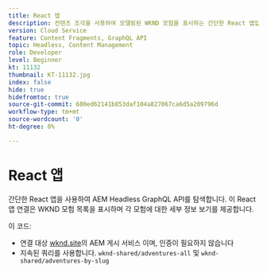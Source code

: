 ```yaml
---
title: React 앱
description: 컨텐츠 조각을 사용하여 모델링된 WKND 모험을 표시하는 간단한 React 앱입니다.
version: Cloud Service
feature: Content Fragments, GraphQL API
topic: Headless, Content Management
role: Developer
level: Beginner
kt: 11132
thumbnail: KT-11132.jpg
index: false
hide: true
hidefromtoc: true
source-git-commit: 680ed62141b853daf104a827067ca6d5a209796d
workflow-type: tm+mt
source-wordcount: '0'
ht-degree: 0%

---
```



# React 앱

간단한 React 앱을 사용하여 AEM Headless GraphQL API를 탐색합니다. 이 React 앱 연결은 WKND 모험 목록을 표시하며 각 모험에 대한 세부 정보 보기를 제공합니다.

이 코드:

+ 연결 대상 [wknd.site](https://wknd.site)의 AEM 게시 서비스 이며, 인증이 필요하지 않습니다
+ 지속된 쿼리를 사용합니다. `wknd-shared/adventures-all` 및 `wknd-shared/adventures-by-slug`
